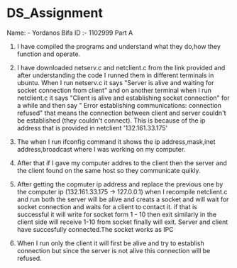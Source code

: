 # DS_Assignment
Name: - Yordanos Bifa
ID :- 1102999
Part A 
1) I have compiled the programs and understand what they do,how they function and operate.

2) I have downloaded netserv.c and netclient.c from the link provided and after understanding the code I runned them in different terminals in ubuntu. When I run netserv.c it says "Server is alive and waiting for socket connection from client" and on another terminal when I run netclient.c it says "Client is alive and establishing socket connection" for a while and then say " Error establishing communications: connection refused" that means the connection between client and server couldn't be established (they couldn't connect). This is because of the ip address that is provided in netclient '132.161.33.175'
  
3) The when I run ifconfig command it shows the ip address,mask,inet address,broadcast where I was working on my computer.

  
4) After that if I gave my computer addres to the client then the server and the client found on the same host so they communicate quikly.

5) After getting the copmuter ip address and replace the previous one by the computer ip (132.161.33.175 -> 127.0.0.1) when I recompile netclient.c and run both the server will be alive and creats a socket and will wait for socket connection and waits for a client to contact it.  if that is successful it will write for socket form 1 - 10 then exit similarly in the client side will receive 1-10 from socket finally will exit. Server and client have succesfully connected.The socket works as IPC
 
 6) When I run only the client it will first be alive and try to establish connection but since the server is not alive this connection will be refused.
  
